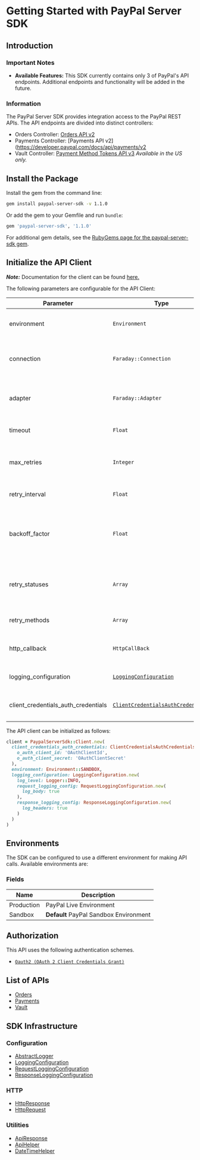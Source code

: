 
# Getting Started with PayPal Server SDK

## Introduction

### Important Notes

- **Available Features:** This SDK currently contains only 3 of PayPal's API endpoints. Additional endpoints and functionality will be added in the future.

### Information

The PayPal Server SDK provides integration access to the PayPal REST APIs. The API endpoints are divided into distinct controllers:

- Orders Controller: [Orders API v2](https://developer.paypal.com/docs/api/orders/v2/)
- Payments Controller: [Payments API v2](https://developer.paypal.com/docs/api/payments/v2
- Vault Controller: [Payment Method Tokens API v3](https://developer.paypal.com/docs/api/payment-tokens/v3/) *Available in the US only.*

## Install the Package

Install the gem from the command line:

```bash
gem install paypal-server-sdk -v 1.1.0
```

Or add the gem to your Gemfile and run `bundle`:

```ruby
gem 'paypal-server-sdk', '1.1.0'
```

For additional gem details, see the [RubyGems page for the paypal-server-sdk gem](https://rubygems.org/gems/paypal-server-sdk/versions/1.1.0).

## Initialize the API Client

**_Note:_** Documentation for the client can be found [here.](https://www.github.com/paypal/PayPal-Ruby-Server-SDK/tree/1.1.0/doc/client.md)

The following parameters are configurable for the API Client:

| Parameter | Type | Description |
|  --- | --- | --- |
| environment | `Environment` | The API environment. <br> **Default: `Environment.SANDBOX`** |
| connection | `Faraday::Connection` | The Faraday connection object passed by the SDK user for making requests |
| adapter | `Faraday::Adapter` | The Faraday adapter object passed by the SDK user for performing http requests |
| timeout | `Float` | The value to use for connection timeout. <br> **Default: 60** |
| max_retries | `Integer` | The number of times to retry an endpoint call if it fails. <br> **Default: 0** |
| retry_interval | `Float` | Pause in seconds between retries. <br> **Default: 1** |
| backoff_factor | `Float` | The amount to multiply each successive retry's interval amount by in order to provide backoff. <br> **Default: 2** |
| retry_statuses | `Array` | A list of HTTP statuses to retry. <br> **Default: [408, 413, 429, 500, 502, 503, 504, 521, 522, 524]** |
| retry_methods | `Array` | A list of HTTP methods to retry. <br> **Default: %i[get put]** |
| http_callback | `HttpCallBack` | The Http CallBack allows defining callables for pre and post API calls. |
| logging_configuration | [`LoggingConfiguration`](https://www.github.com/paypal/PayPal-Ruby-Server-SDK/tree/1.1.0/doc/logging-configuration.md) | The SDK logging configuration for API calls |
| client_credentials_auth_credentials | [`ClientCredentialsAuthCredentials`](https://www.github.com/paypal/PayPal-Ruby-Server-SDK/tree/1.1.0/doc/auth/oauth-2-client-credentials-grant.md) | The credential object for OAuth 2 Client Credentials Grant |

The API client can be initialized as follows:

```ruby
client = PaypalServerSdk::Client.new(
  client_credentials_auth_credentials: ClientCredentialsAuthCredentials.new(
    o_auth_client_id: 'OAuthClientId',
    o_auth_client_secret: 'OAuthClientSecret'
  ),
  environment: Environment::SANDBOX,
  logging_configuration: LoggingConfiguration.new(
    log_level: Logger::INFO,
    request_logging_config: RequestLoggingConfiguration.new(
      log_body: true
    ),
    response_logging_config: ResponseLoggingConfiguration.new(
      log_headers: true
    )
  )
)
```

## Environments

The SDK can be configured to use a different environment for making API calls. Available environments are:

### Fields

| Name | Description |
|  --- | --- |
| Production | PayPal Live Environment |
| Sandbox | **Default** PayPal Sandbox Environment |

## Authorization

This API uses the following authentication schemes.

* [`Oauth2 (OAuth 2 Client Credentials Grant)`](https://www.github.com/paypal/PayPal-Ruby-Server-SDK/tree/1.1.0/doc/auth/oauth-2-client-credentials-grant.md)

## List of APIs

* [Orders](https://www.github.com/paypal/PayPal-Ruby-Server-SDK/tree/1.1.0/doc/controllers/orders.md)
* [Payments](https://www.github.com/paypal/PayPal-Ruby-Server-SDK/tree/1.1.0/doc/controllers/payments.md)
* [Vault](https://www.github.com/paypal/PayPal-Ruby-Server-SDK/tree/1.1.0/doc/controllers/vault.md)

## SDK Infrastructure

### Configuration

* [AbstractLogger](https://www.github.com/paypal/PayPal-Ruby-Server-SDK/tree/1.1.0/doc/abstract-logger.md)
* [LoggingConfiguration](https://www.github.com/paypal/PayPal-Ruby-Server-SDK/tree/1.1.0/doc/logging-configuration.md)
* [RequestLoggingConfiguration](https://www.github.com/paypal/PayPal-Ruby-Server-SDK/tree/1.1.0/doc/request-logging-configuration.md)
* [ResponseLoggingConfiguration](https://www.github.com/paypal/PayPal-Ruby-Server-SDK/tree/1.1.0/doc/response-logging-configuration.md)

### HTTP

* [HttpResponse](https://www.github.com/paypal/PayPal-Ruby-Server-SDK/tree/1.1.0/doc/http-response.md)
* [HttpRequest](https://www.github.com/paypal/PayPal-Ruby-Server-SDK/tree/1.1.0/doc/http-request.md)

### Utilities

* [ApiResponse](https://www.github.com/paypal/PayPal-Ruby-Server-SDK/tree/1.1.0/doc/api-response.md)
* [ApiHelper](https://www.github.com/paypal/PayPal-Ruby-Server-SDK/tree/1.1.0/doc/api-helper.md)
* [DateTimeHelper](https://www.github.com/paypal/PayPal-Ruby-Server-SDK/tree/1.1.0/doc/date-time-helper.md)

